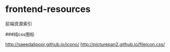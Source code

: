 # frontend-resources
前端资源索引


###纯css图标

http://saeedalipoor.github.io/icono/
http://picturepan2.github.io/fileicon.css/
